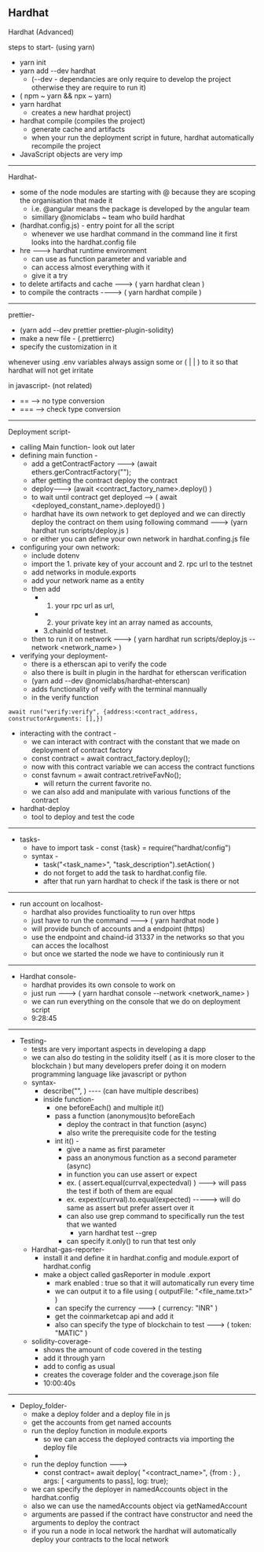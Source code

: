 Hardhat
---
Hardhat (Advanced) 

steps to start-
(using yarn) 
-  yarn init
- yarn add --dev hardhat 
	- (--dev - dependancies are only require to develop the project otherwise they are require to run it)
- ( npm ~ yarn && npx ~ yarn)
- yarn hardhat 
	- creates a new hardhat project) 
- hardhat compile (compiles the project)
	- generate cache and artifacts
	-  when your run the deployment script in future, hardhat automatically recompile the project
- JavaScript objects are very imp

---

Hardhat-
- some of the node modules are starting with @ because they are scoping the organisation that made it
	- i.e. @angular means the package is developed by the angular team
	- simillary @nomiclabs ~ team who build hardhat
- (hardhat.config.js) - entry point for all the script 
	- whenever we use hardhat command in the command line it first looks into the hardhat.config file
- hre ---> hardhat runtime environment
	- can use as function parameter and variable and
	- can access almost everything with it
	- give it a try
- to delete artifacts and cache ---> ( yarn hardhat clean )
- to compile the contracts ----> ( yarn hardhat compile )


---
prettier-
- (yarn add --dev prettier prettier-plugin-solidity)
- make a new file - (.prettierrc)
- specify the customization in it

whenever using .env variables always assign some or ( | | ) to it 
so that hardhat will not get irritate

in javascript-  (not related)
- ==   --> no type conversion 
- ===   --> check type conversion

---

Deployment script-
- calling Main function- look out later
- defining main function -
	- add a getContractFactory ---> (await ethers.gerContractFactory("<contractName>");
	- after getting the contract deploy the contract
	- deploy---> (await <contract_factory_name>.deploy() )
	- to wait until contract get deployed --> ( await  <deployed_constant_name>.deployed() )
	- hardhat have its own network to get deployed and we can directly deploy the contract on them using following command ---> (yarn hardhat run scripts/deploy.js )
	- or either you can define your own network in hardhat.confing.js file 
- configuring your own network:
	- include dotenv
	- import the 1. private key of your account and 2. rpc url to the testnet
	- add networks in module.exports
	- add your network name as a entity
	- then add
		- 1. your rpc url as url,
		- 2. your private key int an array named as accounts,
		- 3.chainId of testnet.
	- then to run it on network ---> ( yarn hardhat run scripts/deploy.js --network <network_name> )
- verifying your deployment- 
	- there is a etherscan api to verify the code 
	- also there is built in plugin in the hardhat for etherscan verification 
	- (yarn add --dev @nomiclabs/hardhat-ehterscan)
	- adds functionality of veify with the terminal mannually 
	- in the verify function 
```
await run("verify:verify", {address:<contract_address, constructorArguments: [],})
```

- interacting with the contract -
	- we can interact with contract with the constant that we made on deployment of contract factory
	- const contract = await contract_factory.deploy();
	- now with this contract variable we can access the contract functions
	- const favnum = await contract.retriveFavNo();
		- will return the current favorite no.
	- we can also add and manipulate with various functions of the contract
- hardhat-deploy
	- tool to deploy and test the code

---

- tasks-
	- have to import task - const {task} = require("hardhat/config")
	- syntax -
		- task("<task_name>", "task_description").setAction( <some anonymous functions completing the task> )
		- do not forget to add the task to hardhat.config file.
		- after that run yarn hardhat to check if the task is there or not 

---

- run account on localhost- 
	- hardhat also provides functioality to run over https
	- just have to run the command --->  ( yarn hardhat node )
	- will provide bunch of accounts and a endpoint (https) 
	- use the endpoint and chaind-id 31337 in the networks so that you can acces the localhost
	- but once we started the node we have to continiously run it

---

- Hardhat console-  
	- hardhat provides its own console to work on 
	- just run ---> ( yarn hardhat console --network <network_name> )
	- we can run everything on the console that we do on deployment script
	- 9:28:45

---

- Testing- 
	- tests are very important aspects in developing a dapp
	- we can also do testing in the solidity itself ( as it is more closer to the blockchain )   but many developers prefer doing it on modern programming language like javascript or python 
	- syntax-
		- describe("<name>", <function> )   ---- (can have multiple describes)
		- inside function-
			- one beforeEach() and multiple it()
			- pass a function (anonymous)to beforeEach 
				- deploy the contract in that function (async)
				- also write the prerequisite code for the testing
			- int it() -
				- give a name as first parameter
				- pass an anonymous function as a second parameter (async)
				- in function you can use assert or expect
				- ex.  ( assert.equal(currval,expectedval) ) ---> will pass the test if both of them are equal 
				- ex. expext(currval).to.equal(expected)   -----> will do same as assert but prefer assert over it
				- can also use grep command to specifically run the test that we wanted
					- yarn hardhat test --grep <keyword> 
				- can specify it.only() to run that test only
	- Hardhat-gas-reporter-
		- install it and define it in hardhat.config and module.export of hardhat.config
		- make a object called gasReporter in module .export
			- mark enabled : true so that it will automatically run every time
			- we can output it to a file using ( outputFile: "<file_name.txt>" ) 
			- can specify the currency ---> ( currency: "INR" )
			- get the coinmarketcap api and add it 
			- also can specify the type of blockchain to test ---> ( token: "MATIC" )
	- solidity-coverage-
		- shows the amount of code covered in the testing
		- add it through yarn
		- add to config as usual
		- creates the coverage folder and the coverage.json file
		- 10:00:40s
 
---

- Deploy_folder-
	- make a deploy folder and a deploy file in js
	- get the accounts from get named accounts
	- run the deploy function in module.exports
		- so we can access the deployed contracts via importing the deploy file
		- 
	- run the deploy function --->
		- const contract= await deploy( "<contract_name>", {from : <deployer>} ,  args: [ <arguments to pass], log: true); 
	- we can specify the deployer in namedAccounts object in the hardhat.config
	- also we can use the namedAccounts object via getNamedAccount
	- arguments are passed if the contract have constructor and need the arguments to deploy the contract
	- if you run a node in local network the hardhat will automatically deploy your contracts to the local network 


















